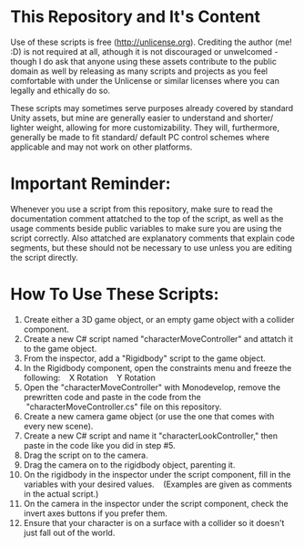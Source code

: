 # This Repository and It's Content
Use of these scripts is free (<http://unlicense.org>). Crediting the author (me! :D) is not required at all, athough it is
not discouraged or unwelcomed - though I do ask that anyone using these assets contribute to the public domain as well by
releasing as many scripts and projects as you feel comfortable with under the Unlicense or similar licenses where you can legally 
and ethically do so.

  These scripts may sometimes serve purposes already covered by standard Unity assets, but mine are generally easier to understand
and shorter/ lighter weight, allowing for more customizability. They will, furthermore, generally be made to fit standard/ default
PC control schemes where applicable and may not work on other platforms.

# Important Reminder:
  Whenever you use a script from this repository, make sure to read the documentation comment attatched to the top of the script,
as well as the usage comments beside public variables to make sure you are using the script correctly. Also attatched are 
explanatory comments that explain code segments, but these should not be necessary to use unless you are editing the script directly.

# How To Use These Scripts:

1. Create either a 3D game object, or an empty game object with a collider component.
2. Create a new C# script named "characterMoveController" and attatch it to the game object.
3. From the inspector, add a "Rigidbody" script to the game object. 
4. In the Rigidbody component, open the constraints menu and freeze the following:
    X Rotation
    Y Rotation
5. Open the "characterMoveController" with Monodevelop, remove the prewritten code and paste in the code from the
    "characterMoveController.cs" file on this repository.
6. Create a new camera game object (or use the one that comes with every new scene).
7. Create a new C# script and name it "characterLookController," then paste in the code like you did in step \#5.
8. Drag the script on to the camera.
9. Drag the camera on to the rigidbody object, parenting it.
10. On the rigidbody in the inspector under the script component, fill in the variables with your desired values.
    (Examples are given as comments in the actual script.)
11. On the camera in the inspector under the script component, check the invert axes buttons if you prefer them.
12. Ensure that your character is on a surface with a collider so it doesn't just fall out of the world.

